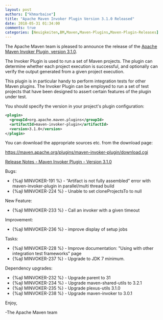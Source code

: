 ```yaml
---
layout: post
authors: ["khmarbaise"]
title: "Apache Maven Invoker Plugin Version 3.1.0 Released"
date: 2018-05-31 01:34:00
comments: true
categories: [Neuigkeiten,BM,Maven,Maven-Plugins,Maven-Plugin-Releases]
---
```

The Apache Maven team is pleased to announce the release of the 
[Apache Maven Invoker Plugin, version 3.1.0](https://maven.apache.org/plugins/maven-invoker-plugin/).

The Invoker Plugin is used to run a set of Maven projects. The plugin can
determine whether each project execution is successful, and optionally can
verify the output generated from a given project execution.

This plugin is in particular handy to perform integration tests for other Maven
plugins. The Invoker Plugin can be employed to run a set of test projects that
have been designed to assert certain features of the plugin under test.

You should specify the version in your project's plugin configuration:

``` xml
<plugin>
  <groupId>org.apache.maven.plugins</groupId>
  <artifactId>maven-invoker-plugin</artifactId>
  <version>3.1.0</version>
</plugin>
```


You can download the appropriate sources etc. from the download page:

https://maven.apache.org/plugins/maven-invoker-plugin/download.cgi

<!-- more -->

[Release Notes - Maven Invoker Plugin - Version 3.1.0](https://issues.apache.org/jira/secure/ReleaseNote.jspa?version=12341131&styleName=Text&projectId=12317525)

Bugs:

 * {%ajl MINVOKER-191 %} - “Artifact is not fully assembled” error with maven-invoker-plugin in parallel/multi thread build
 * {%ajl MINVOKER-224 %} - Unable to set cloneProjectsTo to null

New Feature:

 * {%ajl MINVOKER-233 %} - Call an invoker with a given timeout

Improvement:

 * {%ajl MINVOKER-236 %} - improve display of setup jobs

Tasks:

 * {%ajl MINVOKER-228 %} - Improve documentation: "Using with other integration test frameworks" page
 * {%ajl MINVOKER-237 %} - Upgrade to JDK 7 minimum.

Dependency upgrades:

 * {%ajl MINVOKER-232 %} - Upgrade parent to 31
 * {%ajl MINVOKER-234 %} - Upgrade maven-shared-utils to 3.2.1
 * {%ajl MINVOKER-235 %} - Upgrade plexus-utils 3.1.0
 * {%ajl MINVOKER-238 %} - Upgrade maven-invoker to 3.0.1

Enjoy,

-The Apache Maven team
